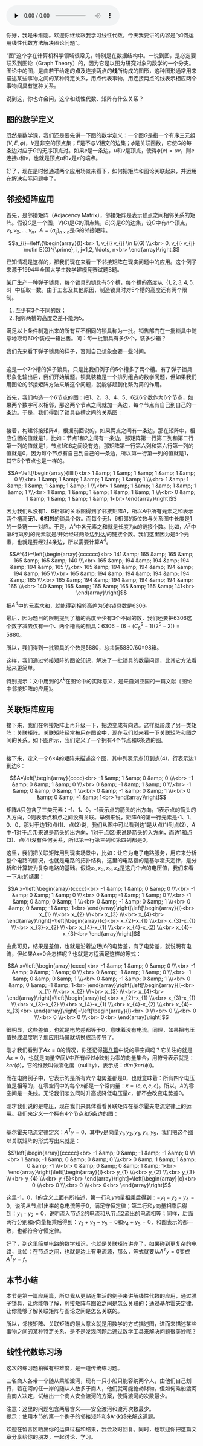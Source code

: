 <audio id="audio" title="11 | 如何运用线性代数方法解决图论问题？" controls="" preload="none"><source id="mp3" src="https://static001.geekbang.org/resource/audio/a5/9a/a56b3e2600f6e91eff82a1c269df3a9a.mp3"></audio>

你好，我是朱维刚。欢迎你继续跟我学习线性代数，今天我要讲的内容是“如何运用线性代数方法解决图论问题”。

“图”这个字在计算机科学领域很常见，特别是在数据结构中。一说到图，是必定要联系到图论（Graph Theory）的，因为它是以图为研究对象的数学的一个分支。图论中的图，是由若干给定的**点**及连接两点的**线**所构成的图形，这种图形通常用来描述某些事物之间的某种特定关系，用点代表事物，用连接两点的线表示相应两个事物间具有这种关系。

说到这，你也许会问，这个和线性代数、矩阵有什么关系？

## 图的数学定义

既然是数学课，我们还是要先讲一下图的数学定义：一个图$G$是指一个有序三元组$(V, E, \phi)$，$V$是非空的顶点集；$E$是不与$V$相交的边集；$\phi$是关联函数，它使$G$的每条边对应于$G$的无序顶点对。如果$e$是一条边，$u$和$v$是顶点，使得$\phi(e)=u v$，则$e$连接$u$和$v$，也就是顶点$u$和$v$是$e$的端点。

好了，现在是时候通过两个应用场景来看下，如何把矩阵和图论关联起来，并运用在解决实际问题中了。

## 邻接矩阵应用

首先，是邻接矩阵（Adjacency Matrix），邻接矩阵是表示顶点之间相邻关系的矩阵。假设$G$是一个图，$V(G)$是$G$的顶点集，$E(G)$是$G$的边集，设$G$中有$n$个顶点，$v_{1}, v_{2}, \ldots, v_{n}$，$A=(a_{ij})_{n×n}$是$G$的邻接矩阵。

$$a_{i}=\left\{\begin{array}{l}<br>
1, v_{i} v_{j} \in E(G) \\\<br>
0, v_{i} v_{j} \notin E(G)^{\prime}, i, j=1,2, \ldots, n<br>
\end{array}\right.$$

已知情况是这样的，那我们现在来看一下邻接矩阵在现实问题中的应用。这个例子来源于1994年全国大学生数学建模竞赛试题B题。

某厂生产一种弹子锁具，每个锁具的钥匙有5个槽，每个槽的高度从$｛1,2,3,4,5,6｝$中任取一数。由于工艺及其他原因，制造锁具时对5个槽的高度还有两个限制。

1. 至少有3个不同的数；
1. 相邻两槽的高度之差不能为5。

满足以上条件制造出来的所有互不相同的锁具称为一批。销售部门在一批锁具中随意地取每60个装成一箱出售。问：每一批锁具有多少个，装多少箱？

我们先来看下弹子锁具的样子，否则自己想象会要一些时间。

<img src="https://static001.geekbang.org/resource/image/1b/04/1b45eea656a8cc18dde70c16f5a17204.gif" alt="">

这是一个7个槽的弹子锁具，只是比我们例子的5个槽多了两个槽。有了弹子锁具形象化输出后，我们开始解题。锁具装箱是一个排列组合的数学问题，但如果我们用图论的邻接矩阵方法来解这个问题，就能够起到化繁为简的作用。

首先，我们构造一个6节点的图：把1、2、3、4、5、6这6个数作为6个节点，如果两个数字可以相邻，那这两个节点之间就加一条边，每个节点有自己到自己的一条边。于是，我们得到了锁具各槽之间的关系图：

<img src="https://static001.geekbang.org/resource/image/ba/0f/ba703a93fec043yyf741f221e08ca50f.png" alt="">

接着，构建邻接矩阵$A$，根据前面说的，如果两点之间有一条边，那在矩阵中，相应位置的值就是1，比如：节点1和2之间有一条边，那矩阵第一行第二列和第二行第一列的值就是1，节点1和6之间没有边，那矩阵第一行第六列和第六行第一列的值就是0，因为每个节点有自己到自己的一条边，所以第一行第一列的值就是1，其它5个节点也是一样的。

$$A=\left[\begin{array}{llllll}<br>
1 &amp; 1 &amp; 1 &amp; 1 &amp; 1 &amp; 0 \\\<br>
1 &amp; 1 &amp; 1 &amp; 1 &amp; 1 &amp; 1 \\\<br>
1 &amp; 1 &amp; 1 &amp; 1 &amp; 1 &amp; 1 \\\<br>
1 &amp; 1 &amp; 1 &amp; 1 &amp; 1 &amp; 1 \\\<br>
1 &amp; 1 &amp; 1 &amp; 1 &amp; 1 &amp; 1 \\\<br>
0 &amp; 1 &amp; 1 &amp; 1 &amp; 1 &amp; 1<br>
\end{array}\right]$$

因为我们从没有1、6相邻的关系图得到了邻接矩阵$A$，所以$A$中所有元素之和表示两个槽高**无1、6相邻**的锁具个数。而每个无1、6相邻的5位数与关系图中长度是1的一条链一一对应。于是，$A^{k}$中各元素之和就是长度为$k$的链接个数。比如，$A^{2}$中第$i$行第$j$列的元素就是$i$开始经过两条边到达$j$的链接个数。我们这里因为是5个元素，也就是要经过4条边，所以需要计算$A^{4}$。

$$A^{4}=\left[\begin{array}{cccccc}<br>
141 &amp; 165 &amp; 165 &amp; 165 &amp; 165 &amp; 140 \\\<br>
165 &amp; 194 &amp; 194 &amp; 194 &amp; 194 &amp; 165 \\\<br>
165 &amp; 194 &amp; 194 &amp; 194 &amp; 194 &amp; 165 \\\<br>
165 &amp; 194 &amp; 194 &amp; 194 &amp; 194 &amp; 165 \\\<br>
165 &amp; 194 &amp; 194 &amp; 194 &amp; 194 &amp; 165 \\\<br>
140 &amp; 165 &amp; 165 &amp; 165 &amp; 165 &amp; 141<br>
\end{array}\right]$$

把$A^{4}$中的元素求和，就能得到相邻高差为5的锁具数是6306。

最后，因为题目的限制提到了槽的高度至少有3个不同的数，我们还要把6306这个数字减去仅有一个、两个槽高的锁具：$6306-\left(6+\left(C_{6}^{2}-1\right)\left(2^{5}-2\right)\right)=5880$。

所以，我们得到一批锁具的个数是5880，总共装5880/60=98箱。

这样，我们通过邻接矩阵的图论知识，解决了一批锁具的数量问题，比其它方法看起来更简单。

> 
特别提示：文中用到的$A^{k}$在图论中的实际意义，是来自刘亚国的一篇文献《图论中邻接矩阵的应用》。


## 关联矩阵应用

接下来，我们在邻接矩阵上再升级一下，把边变成有向边。这样就形成了另一类矩阵：关联矩阵。关联矩阵经常被用在图论中，现在我们就来看一下关联矩阵和图之间的关系。如下图所示，我们定义了一个拥有4个节点和6条边的图。

<img src="https://static001.geekbang.org/resource/image/d4/f6/d447367b8b2980d05f44aeac421664f6.png" alt="">

接下来，定义一个6×4的矩阵来描述这个图，其中列表示点(1)到点(4)，行表示边1到边6：

$$A=\left[\begin{array}{cccc}<br>
-1 &amp; 1 &amp; 0 &amp; 0 \\\<br>
-1 &amp; 0 &amp; 1 &amp; 0 \\\<br>
0 &amp; -1 &amp; 1 &amp; 0 \\\<br>
-1 &amp; 0 &amp; 0 &amp; 1 \\\<br>
0 &amp; -1 &amp; 0 &amp; 1 \\\<br>
0 &amp; 0 &amp; -1 &amp; 1<br>
\end{array}\right]$$

矩阵$A$只包含了三类元素：-1、1、0。-1表示点的箭头的出方向，1表示点的箭头的入方向，0则表示点和点之间没有关联。举例来说，矩阵$A$的第一行元素是-1、1、0、0，那对于边1和点(1)、点(2)说，我们从图中可以看到边1是从点(1)到点(2)，$A$中-1对于点(1)来说是箭头的出方向，1对于点(2)来说是箭头的入方向，而边1和点(3)、点(4)没有任何关系，所以第一行第三列和第四列都是0。

这里，我们把关联矩阵用到现实场景中，比如：让它为电子电路服务，用它来分析整个电路的情况，也就是电路的拓扑结构，这里的电路指的是基尔霍夫定律，是分析和计算较为复杂电路的基础。假设$x_{1}, x_{2}, x_{3}, x_{4}$是这几个点的电压值，我们来看一下$Ax$的结果：

$$A x=\left[\begin{array}{cccc}<br>
-1 &amp; 1 &amp; 0 &amp; 0 \\\<br>
-1 &amp; 0 &amp; 1 &amp; 0 \\\<br>
0 &amp; -1 &amp; 1 &amp; 0 \\\<br>
-1 &amp; 0 &amp; 0 &amp; 1 \\\<br>
0 &amp; -1 &amp; 0 &amp; 1 \\\<br>
0 &amp; 0 &amp; -1 &amp; 1<br>
\end{array}\right]\left[\begin{array}{l}<br>
x_{1} \\\<br>
x_{2} \\\<br>
x_{3} \\\<br>
x_{4}<br>
\end{array}\right]=\left[\begin{array}{c}<br>
x_{2}-x_{1} \\\<br>
x_{3}-x_{1} \\\<br>
x_{3}-x_{2} \\\<br>
x_{4}-x_{1} \\\<br>
x_{4}-x_{2} \\\<br>
x_{4}-x_{3}<br>
\end{array}\right]$$

由此可见，结果是差值，也就是沿着边1到6的电势差，有了电势差，就说明有电流，但如果Ax=0会怎样呢？也就是方程满足这样的等式：

$$A x=\left[\begin{array}{cccc}<br>
-1 &amp; 1 &amp; 0 &amp; 0 \\\<br>
-1 &amp; 0 &amp; 1 &amp; 0 \\\<br>
0 &amp; -1 &amp; 1 &amp; 0 \\\<br>
-1 &amp; 0 &amp; 0 &amp; 1 \\\<br>
0 &amp; -1 &amp; 0 &amp; 1 \\\<br>
0 &amp; 0 &amp; -1 &amp; 1<br>
\end{array}\right]\left[\begin{array}{l}<br>
x_{1} \\\<br>
x_{2} \\\<br>
x_{3} \\\<br>
x_{4}<br>
\end{array}\right]=\left[\begin{array}{c}<br>
x_{2}-x_{1} \\\<br>
x_{3}-x_{1} \\\<br>
x_{3}-x_{2} \\\<br>
x_{4}-x_{1} \\\<br>
x_{4}-x_{2} \\\<br>
x_{4}-x_{3}<br>
\end{array}\right]=\left[\begin{array}{l}<br>
0 \\\<br>
0 \\\<br>
0 \\\<br>
0 \\\<br>
0 \\\<br>
0<br>
\end{array}\right]$$

很明显，这些差值，也就是电势差都等于0，意味着没有电流。同理，如果把电压值换成温度呢？那应用场景就切换成热传导了。

刚才我们看到了$Ax=0$的情况，你还记得[第八篇](https://time.geekbang.org/column/article/272815)中说的零空间吗？它关注的就是$Ax=0$，也就是向量空间$V$中所有经过$\phi$映射为零的向量集合，用符号表示就是：$ker(\phi)$，它的维数叫做零化度（nullity），表示成：$dim(ker(\phi))$。

而在电路例子中，它表示的是所有六个电势差都是0，也就意味着：所有四个电压值是相等的，在零空间中的每个$x$都是一个常向量：$x=(c,c,c,c)$。所以，$A$的零空间是一条线。无论我们怎么同时升高或降低电压量$c$，都不会改变电势差0。

刚才我们说的是电压，现在我们来具体看看关联矩阵在基尔霍夫电流定律上的运用。我们来定义一个拥有4个节点和5条边的图：

<img src="https://static001.geekbang.org/resource/image/ce/d6/ce37e3d70213cfc23f6c33eb00637ed6.png" alt="">

基尔霍夫电流定律定义：$A^{T} y=0$，其中y是向量$y_{1}, y_{2}, y_{3}, y_{4}, y_{5}$，我们把这个图以关联矩阵的形式写出来就是：

$$\left[\begin{array}{ccccc}<br>
-1 &amp; 0 &amp; -1 &amp; -1 &amp; 0 \\\<br>
1 &amp; -1 &amp; 0 &amp; 0 &amp; 0 \\\<br>
0 &amp; 1 &amp; 1 &amp; 0 &amp; -1 \\\<br>
0 &amp; 0 &amp; 0 &amp; 1 &amp; 1<br>
\end{array}\right]\left[\begin{array}{l}<br>
y_{1} \\\<br>
y_{2} \\\<br>
y_{3} \\\<br>
y_{4} \\\<br>
y_{5}<br>
\end{array}\right]=\left[\begin{array}{c}<br>
0 \\\<br>
0 \\\<br>
0 \\\<br>
0<br>
\end{array}\right]$$

这里-1，0，1的含义上面有所描述，第一行和$y$向量相乘后得到：$-y_{1}-y_{3}-y_{4}=0$，说明从节点1出来的总电流等于0，满足守恒定律；第二行和$y$向量相乘后得到：$y_{1}-y_{2}=0$，说明流入节点2的电流和从节点2流出的电流相等；同样，后面两行分别和$y$向量相乘后得到：$y_{2}+y_{3}-y_{5}=0$和$y_{4}+y_{5}=0$，和图表示的都一致，也都符合守恒定律。

好了，到这里简单电路的数学知识，也就是关联矩阵讲完了，如果碰到更复杂的电路，比如：在节点之间，也就是边上有电流源，那么，等式就要从$A^{T} y=0$变成$A^{T} y=f$。

## 本节小结

本节是第一篇应用篇，所以我从更贴近生活的例子来讲解线性代数的应用，通过弹子锁具，让你能够了解，邻接矩阵与图论之间是怎么关联的；通过基尔霍夫定律，让你能够了解关联矩阵与图论之间是怎么关联的。

所以，邻接矩阵、关联矩阵的最大意义就是用数学的方式描述图，进而来描述某些事物之间的某种特定关系，是不是发现问题后通过数学工具来解决问题很美妙呢？

## 线性代数练习场

这次的练习题稍微有些难度，是一道传统练习题。

三名商人各带一个随从乘船渡河，现有一只小船只能容纳两个人，由他们自己划行，若在河的任一岸的随从人数多于商人，他们就可能抢劫财物。但如何乘船渡河由商人决定，试给出一个商人安全渡河的方案，使得渡河的次数最少。

> 
<p>注意：这里的问题包含两层含义——安全渡河和渡河次数最少。<br>
提示：使用本节的第一个例子的邻接矩阵和$A^{k}$来解这道题。</p>


欢迎在留言区晒出你的运算过程和结果，我会及时回复。同时，也欢迎你把这篇文章分享给你的朋友，一起讨论、学习。

